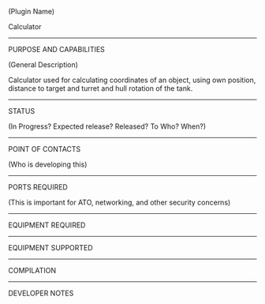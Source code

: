 (Plugin Name)

Calculator
_________________________________________________________________
PURPOSE AND CAPABILITIES

(General Description)

Calculator used for calculating coordinates of an object, using own position, distance to target and turret and hull rotation of the tank.
_________________________________________________________________
STATUS

(In Progress?  Expected release?  Released?  To Who?  When?)

_________________________________________________________________
POINT OF CONTACTS

(Who is developing this)

_________________________________________________________________
PORTS REQUIRED

(This is important for ATO, networking, and other security concerns)

_________________________________________________________________
EQUIPMENT REQUIRED

_________________________________________________________________
EQUIPMENT SUPPORTED

_________________________________________________________________
COMPILATION

_________________________________________________________________
DEVELOPER NOTES
